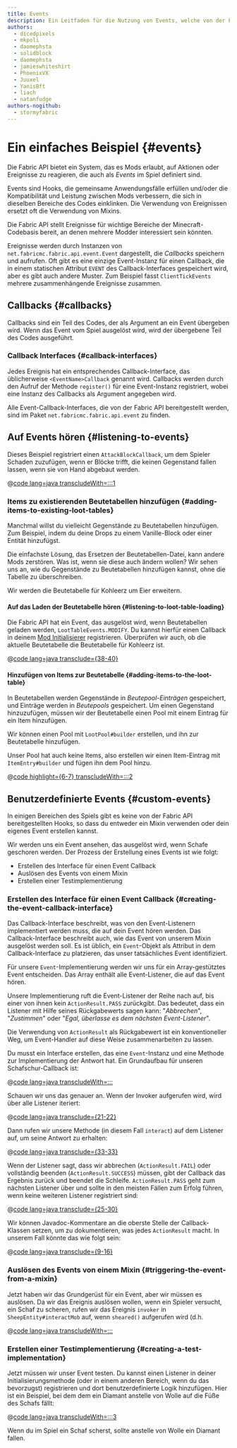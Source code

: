 ```yaml
---
title: Events
description: Ein Leitfaden für die Nutzung von Events, welche von der Fabric API bereitgestellt werden.
authors:
  - dicedpixels
  - mkpoli
  - daomephsta
  - solidblock
  - daomephsta
  - jamieswhiteshirt
  - PhoenixVX
  - Juuxel
  - YanisBft
  - liach
  - natanfudge
authors-nogithub:
  - stormyfabric
---
```


# Ein einfaches Beispiel {#events}

Die Fabric API bietet ein System, das es Mods erlaubt, auf Aktionen oder Ereignisse zu reagieren, die auch als _Events_ im Spiel definiert sind.

Events sind Hooks, die gemeinsame Anwendungsfälle erfüllen und/oder die Kompatibilität und Leistung zwischen Mods verbessern, die sich in dieselben Bereiche des Codes einklinken. Die Verwendung von Ereignissen ersetzt oft die Verwendung von Mixins.

Die Fabric API stellt Ereignisse für wichtige Bereiche der Minecraft-Codebasis bereit, an denen mehrere Modder interessiert sein könnten.

Ereignisse werden durch Instanzen von `net.fabricmc.fabric.api.event.Event` dargestellt, die _Callbacks_ speichern und aufrufen. Oft gibt es eine einzige Event-Instanz für einen Callback, die in einem statischen Attribut `EVENT` des Callback-Interfaces gespeichert wird, aber es gibt auch andere Muster. Zum Beispiel fasst `ClientTickEvents` mehrere zusammenhängende Ereignisse zusammen.

## Callbacks {#callbacks}

Callbacks sind ein Teil des Codes, der als Argument an ein Event übergeben wird. Wenn das Event vom Spiel ausgelöst wird, wird der übergebene Teil des Codes ausgeführt.

### Callback Interfaces {#callback-interfaces}

Jedes Ereignis hat ein entsprechendes Callback-Interface, das üblicherweise `<EventName>Callback` genannt wird. Callbacks werden durch den Aufruf der Methode `register()` für eine Event-Instanz registriert, wobei eine Instanz des Callbacks als Argument angegeben wird.

Alle Event-Callback-Interfaces, die von der Fabric API bereitgestellt werden, sind im Paket `net.fabricmc.fabric.api.event` zu finden.

## Auf Events hören {#listening-to-events}

Dieses Beispiel registriert einen `AttackBlockCallback`, um dem Spieler Schaden zuzufügen, wenn er Blöcke trifft, die keinen Gegenstand fallen lassen, wenn sie von Hand abgebaut werden.

@[code lang=java transcludeWith=:::1](@/reference/1.21/src/main/java/com/example/docs/event/FabricDocsReferenceEvents.java)

### Items zu existierenden Beutetabellen hinzufügen {#adding-items-to-existing-loot-tables}

Manchmal willst du vielleicht Gegenstände zu Beutetabellen hinzufügen. Zum Beispiel, indem du deine Drops zu einem Vanille-Block oder einer Entität hinzufügst.

Die einfachste Lösung, das Ersetzen der Beutetabellen-Datei, kann andere Mods zerstören. Was ist, wenn sie diese auch ändern wollen? Wir sehen uns an, wie du Gegenstände zu Beutetabellen hinzufügen kannst, ohne die Tabelle zu überschreiben.

Wir werden die Beutetabelle für Kohleerz um Eier erweitern.

#### Auf das Laden der Beutetabelle hören {#listening-to-loot-table-loading}

Die Fabric API hat ein Event, das ausgelöst wird, wenn Beutetabellen geladen werden, `LootTableEvents.MODIFY`. Du kannst hierfür einen Callback in deinem [Mod Initialisierer](./getting-started/project-structure#entrypoints) registrieren. Überprüfen wir auch, ob die aktuelle Beutetabelle die Beutetabelle für Kohleerz ist.

@[code lang=java transclude={38-40}](@/reference/1.21/src/main/java/com/example/docs/event/FabricDocsReferenceEvents.java)

#### Hinzufügen von Items zur Beutetabelle {#adding-items-to-the-loot-table}

In Beutetabellen werden Gegenstände in _Beutepool-Einträgen_ gespeichert, und Einträge werden in _Beutepools_ gespeichert. Um einen Gegenstand hinzuzufügen, müssen wir der Beutetabelle einen Pool mit einem Eintrag für ein Item hinzufügen.

Wir können einen Pool mit `LootPool#builder` erstellen, und ihn zur Beutetabelle hinzufügen.

Unser Pool hat auch keine Items, also erstellen wir einen Item-Eintrag mit `ItemEntry#builder` und fügen ihn dem Pool hinzu.

@[code highlight={6-7} transcludeWith=:::2](@/reference/1.21/src/main/java/com/example/docs/event/FabricDocsReferenceEvents.java)

## Benutzerdefinierte Events {#custom-events}

In einigen Bereichen des Spiels gibt es keine von der Fabric API bereitgestellten Hooks, so dass du entweder ein Mixin verwenden oder dein eigenes Event erstellen kannst.

Wir werden uns ein Event ansehen, das ausgelöst wird, wenn Schafe geschoren werden. Der Prozess der Erstellung eines Events ist wie folgt:

- Erstellen des Interface für einen Event Callback
- Auslösen des Events von einem Mixin
- Erstellen einer Testimplementierung

### Erstellen des Interface für einen Event Callback {#creating-the-event-callback-interface}

Das Callback-Interface beschreibt, was von den Event-Listenern implementiert werden muss, die auf dein Event hören werden. Das Callback-Interface beschreibt auch, wie das Event von unserem Mixin ausgelöst werden soll. Es ist üblich, ein `Event`-Objekt als Attribut in dem Callback-Interface zu platzieren, das unser tatsächliches Event identifiziert.

Für unsere `Event`-Implementierung werden wir uns für ein Array-gestütztes Event entscheiden. Das Array enthält alle Event-Listener, die auf das Event hören.

Unsere Implementierung ruft die Event-Listener der Reihe nach auf, bis einer von ihnen kein `ActionResult.PASS` zurückgibt. Das bedeutet, dass ein Listener mit Hilfe seines Rückgabewerts sagen kann: "_Abbrechen_", "_Zustimmen_" oder "_Egal, überlasse es dem nächsten Event-Listener_".

Die Verwendung von `ActionResult` als Rückgabewert ist ein konventioneller Weg, um Event-Handler auf diese Weise zusammenarbeiten zu lassen.

Du musst ein Interface erstellen, das eine `Event`-Instanz und eine Methode zur Implementierung der Antwort hat. Ein Grundaufbau für unseren Schafschur-Callback ist:

@[code lang=java transcludeWith=:::](@/reference/1.21/src/main/java/com/example/docs/event/SheepShearCallback.java)

Schauen wir uns das genauer an. Wenn der Invoker aufgerufen wird, wird über alle Listener iteriert:

@[code lang=java transclude={21-22}](@/reference/1.21/src/main/java/com/example/docs/event/SheepShearCallback.java)

Dann rufen wir unsere Methode (in diesem Fall `interact`) auf dem Listener auf, um seine Antwort zu erhalten:

@[code lang=java transclude={33-33}](@/reference/1.21/src/main/java/com/example/docs/event/SheepShearCallback.java)

Wenn der Listener sagt, dass wir abbrechen (`ActionResult.FAIL`) oder vollständig beenden (`ActionResult.SUCCESS`) müssen, gibt der Callback das Ergebnis zurück und beendet die Schleife. `ActionResult.PASS` geht zum nächsten Listener über und sollte in den meisten Fällen zum Erfolg führen, wenn keine weiteren Listener registriert sind:

@[code lang=java transclude={25-30}](@/reference/1.21/src/main/java/com/example/docs/event/SheepShearCallback.java)

Wir können Javadoc-Kommentare an die oberste Stelle der Callback-Klassen setzen, um zu dokumentieren, was jedes `ActionResult` macht. In unserem Fall könnte das wie folgt sein:

@[code lang=java transclude={9-16}](@/reference/1.21/src/main/java/com/example/docs/event/SheepShearCallback.java)

### Auslösen des Events von einem Mixin {#triggering-the-event-from-a-mixin}

Jetzt haben wir das Grundgerüst für ein Event, aber wir müssen es auslösen. Da wir das Ereignis auslösen wollen, wenn ein Spieler versucht, ein Schaf zu scheren, rufen wir das Ereignis `invoker` in `SheepEntity#interactMob` auf, wenn `sheared()` aufgerufen wird (d.h.

@[code lang=java transcludeWith=:::](@/reference/1.21/src/main/java/com/example/docs/mixin/event/SheepEntityMixin.java)

### Erstellen einer Testimplementierung {#creating-a-test-implementation}

Jetzt müssen wir unser Event testen. Du kannst einen Listener in deiner Initialisierungsmethode (oder in einem anderen Bereich, wenn du das bevorzugst) registrieren und dort benutzerdefinierte Logik hinzufügen. Hier ist ein Beispiel, bei dem dem ein Diamant anstelle von Wolle auf die Füße des Schafs fällt:

@[code lang=java transcludeWith=:::3](@/reference/1.21/src/main/java/com/example/docs/event/FabricDocsReferenceEvents.java)

Wenn du im Spiel ein Schaf scherst, sollte anstelle von Wolle ein Diamant fallen.
